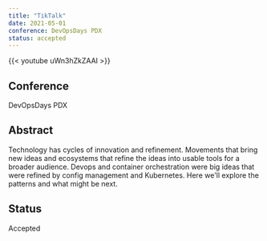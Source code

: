 ```yaml
---
title: "TikTalk"
date: 2021-05-01
conference: DevOpsDays PDX
status: accepted
---
```


{{< youtube uWn3hZkZAAI >}}

## Conference
DevOpsDays PDX

## Abstract
Technology has cycles of innovation and refinement.
Movements that bring new ideas and ecosystems that refine the ideas into usable tools for a broader audience.
Devops and container orchestration were big ideas that were refined by config management and Kubernetes.
Here we'll explore the patterns and what might be next.

## Status
Accepted
